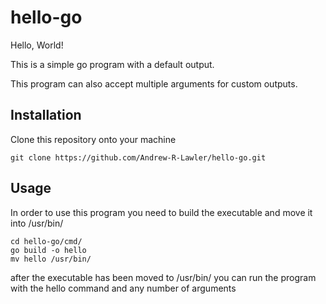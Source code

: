 # hello-go

Hello, World!

This is a simple go program with a default output.

This program can also accept multiple arguments for custom outputs.

## Installation

Clone this repository onto your machine

```
git clone https://github.com/Andrew-R-Lawler/hello-go.git
```

## Usage

In order to use this program you need to build the executable and move it into /usr/bin/

```
cd hello-go/cmd/
go build -o hello
mv hello /usr/bin/
```

after the executable has been moved to /usr/bin/ you can run the program with the hello command and any number of arguments

